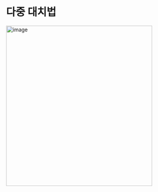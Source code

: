 # 다중 대치법


<img width="396" height="434" alt="image" src="https://github.com/user-attachments/assets/6bb729f3-3a2c-431d-86a4-4df15586b12b" />
